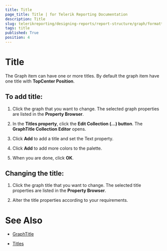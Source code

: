 ```yaml
---
title: Title
page_title: Title | for Telerik Reporting Documentation
description: Title
slug: telerikreporting/designing-reports/report-structure/graph/formatting-a-graph/title
tags: title
published: True
position: 4
---
```


# Title



The Graph item can have one or more titles.            By default the graph item have one title with __TopCenter Position__.       

## To add title:

1. Click the graph that you want to change.    The selected graph properties are listed in the __Property Browser__.

1. In the __Titles property__, click the __Edit Collection (…) button__.                     The __GraphTitle Collection Editor__ opens.                 

1. Click __Add__ to add a title and set the Text property.                  

1. Click __Add__ to add more colors to the palette.                 

1. When you are done, click __OK__.                 

## Changing the title:

1. Click the graph title that you want to change.    The selected title properties are listed in the __Property Browser__.

1. Alter the title properties according to your requirements.                 

# See Also
 

* [GraphTitle](/reporting/api/Telerik.Reporting.GraphTitle)  

* [Titles](/reporting/api/Telerik.Reporting.Graph#Telerik_Reporting_Graph_Titles)


